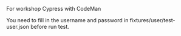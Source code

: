 For workshop Cypress with CodeMan

You need to fill in the username and password in fixtures/user/test-user.json before run test.